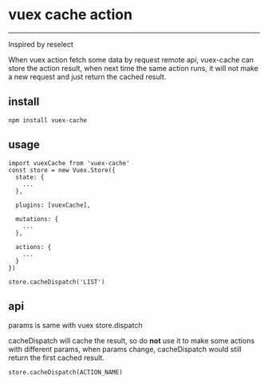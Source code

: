 # vuex cache action

* * *

Inspired by reselect

When vuex action fetch some data by request remote api, vuex-cache can store the action result, when next time the same action runs, it will not make a new request and just return the cached result.

## install
```
npm install vuex-cache
```

## usage

```
import vuexCache from 'vuex-cache'
const store = new Vuex.Store({
  state: {
    ...
  },

  plugins: [vuexCache],

  mutations: {
    ...
  },

  actions: {
    ...
  }
})

store.cacheDispatch('LIST')
```

## api

params is same with vuex store.dispatch

cacheDispatch will cache the result, so do **not** use it to make some actions with different params, when params change, cacheDispatch would still return the first cached result.

```
store.cacheDispatch(ACTION_NAME)
```
